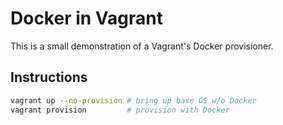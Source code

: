 # Docker in Vagrant

This is a small demonstration of a Vagrant's Docker provisioner.

## Instructions

```bash
vagrant up --no-provision # bring up base OS w/o Docker
vagrant provision         # provision with Docker
```
